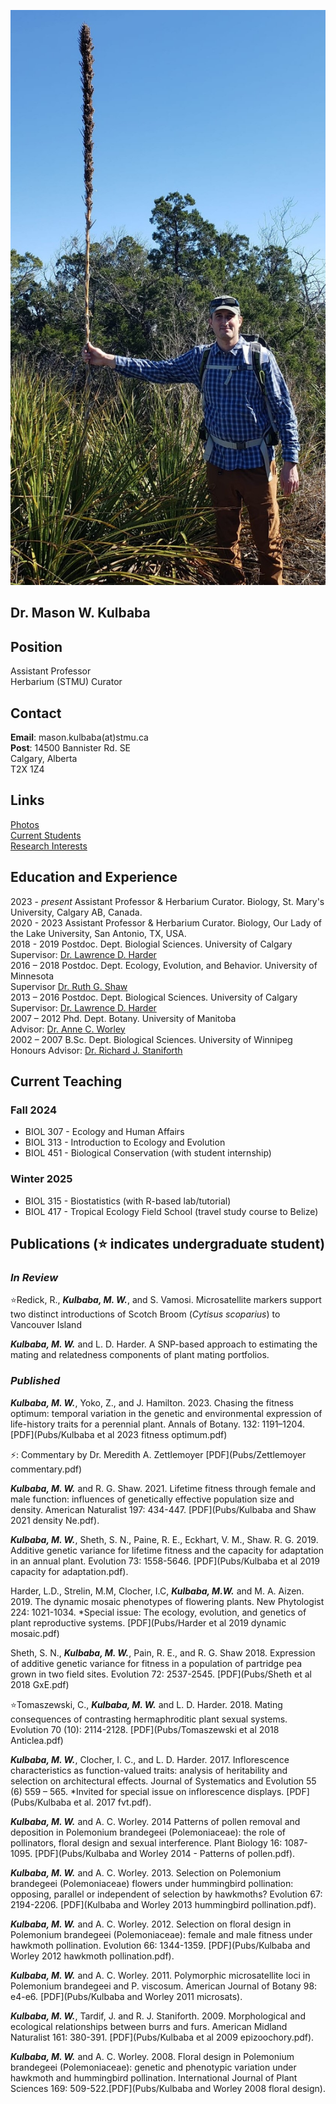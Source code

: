 ![](Photos/Kulbaba_Photo.jpg)

## Dr. Mason W. Kulbaba <br>

## Position
Assistant Professor <br>
Herbarium (STMU) Curator <br>

## Contact
**Email**: mason.kulbaba(at)stmu.ca <br>
**Post**: 14500 Bannister Rd. SE <br>
          Calgary, Alberta <br>
          T2X 1Z4 <br>
## Links
[Photos](photos.md) <br>
[Current Students](current_students.md) <br>
[Research Interests](research.md) <br>

## Education and Experience
2023 - *present*     Assistant Professor & Herbarium Curator. Biology, St. Mary's University, Calgary AB, Canada. <br>
2020 - 2023          Assistant Professor & Herbarium Curator. Biology, Our Lady of the Lake University, San Antonio, TX, USA. <br>
2018 - 2019          Postdoc. Dept. Biologial Sciences. University of Calgary <br>
          Supervisor: [Dr. Lawrence D. Harder](https://profiles.ucalgary.ca/lawrence-harder) <br>
2016 – 2018          Postdoc. Dept. Ecology, Evolution, and Behavior. University of Minnesota <br>
          Supervisor [Dr. Ruth G. Shaw](https://ruthgshaw.wordpress.com/news-archive/people/) <br>
2013 – 2016	Postdoc. Dept. Biological Sciences. University of Calgary <br>
          Supervisor: [Dr. Lawrence D. Harder](https://profiles.ucalgary.ca/lawrence-harder) <br>
2007 – 2012	Phd. Dept. Botany. University of Manitoba <br>
          Advisor: [Dr. Anne C. Worley](https://sci.umanitoba.ca/biological-sciences/profiles/anneworley/) <br>
2002 – 2007	B.Sc. Dept. Biological Sciences. University of Winnipeg <br>
          Honours Advisor: [Dr. Richard J. Staniforth](https://www.naturemanitoba.ca/news-articles/tribute-richard-staniforth-1946-2022)

## Current Teaching
### Fall 2024 
* BIOL 307 - Ecology and Human Affairs <br>
* BIOL 313 - Introduction to Ecology and Evolution <br>
* BIOL 451 - Biological Conservation (with student internship) <br>

### Winter 2025
* BIOL 315 - Biostatistics (with R-based lab/tutorial) <br>
* BIOL 417 - Tropical Ecology Field School (travel study course to Belize) <br>

## Publications (⭐ indicates undergraduate student)
### *In Review*
⭐Redick, R., ***Kulbaba, M. W.***, and S. Vamosi. Microsatellite markers support two distinct introductions of Scotch Broom (*Cytisus scoparius*) to Vancouver Island <br>

***Kulbaba, M. W.*** and L. D. Harder. A SNP-based approach to estimating the mating and relatedness components of plant mating portfolios.

### *Published*

***Kulbaba, M. W.***, Yoko, Z., and J. Hamilton. 2023. Chasing the fitness optimum: temporal variation in the genetic and environmental expression of life-history traits for a perennial plant. Annals of Botany. 132: 1191–1204. [PDF](Pubs/Kulbaba et al 2023 fitness optimum.pdf) <br>

⚡: Commentary by Dr. Meredith A. Zettlemoyer [PDF](Pubs/Zettlemoyer commentary.pdf) <br>


***Kulbaba, M. W.*** and R. G. Shaw. 2021. Lifetime fitness through female and male function: influences of genetically effective population size and density. American Naturalist 197: 434-447. [PDF](Pubs/Kulbaba and Shaw 2021 density Ne.pdf). <br>


***Kulbaba, M. W.***, Sheth, S. N., Paine, R. E., Eckhart, V. M., Shaw. R. G. 2019. Additive genetic variance for lifetime fitness and the capacity for adaptation in an annual plant. Evolution 73: 1558-5646. [PDF](Pubs/Kulbaba et al  2019 capacity for adaptation.pdf). <br>

Harder, L.D., Strelin, M.M, Clocher, I.C, ***Kulbaba, M.W.*** and M. A. Aizen. 2019. The dynamic mosaic phenotypes of flowering plants. New Phytologist 224: 1021-1034. *Special issue: The ecology, evolution, and genetics of plant reproductive systems. [PDF](Pubs/Harder et al 2019 dynamic mosaic.pdf) <br>


Sheth, S. N., ***Kulbaba, M. W.***, Pain, R. E., and R. G. Shaw 2018. Expression of additive genetic variance for fitness in a population of partridge pea grown in two field sites. Evolution 72: 2537-2545. [PDF](Pubs/Sheth et al 2018 GxE.pdf) <br>

⭐Tomaszewski, C., ***Kulbaba, M. W.*** and L. D. Harder. 2018. Mating consequences of contrasting hermaphroditic plant sexual systems. Evolution 70 (10): 2114-2128. [PDF](Pubs/Tomaszewski et al 2018  Anticlea.pdf) <br>


***Kulbaba, M. W.***, Clocher, I. C., and L. D. Harder. 2017. Inflorescence characteristics as function-valued traits: analysis of heritability and selection on architectural effects. Journal of Systematics and Evolution 55 (6) 559 – 565. *Invited for special issue on inflorescence displays. [PDF](Pubs/Kulbaba et al. 2017 fvt.pdf). <br>


***Kulbaba, M. W.*** and A. C. Worley. 2014 Patterns of pollen removal and deposition in Polemonium brandegeei (Polemoniaceae): the role of pollinators, floral design and sexual interference. Plant Biology 16: 1087-1095. [PDF](Pubs/Kulbaba and Worley 2014 - Patterns of pollen.pdf). <br>


***Kulbaba, M. W.*** and A. C. Worley. 2013. Selection on Polemonium brandegeei (Polemoniaceae) flowers under hummingbird pollination: opposing, parallel or independent of selection by hawkmoths? Evolution 67: 2194-2206. [PDF](Kulbaba and Worley 2013 hummingbird pollination.pdf). <br>


***Kulbaba, M. W.*** and A. C. Worley. 2012. Selection on floral design in Polemonium brandegeei (Polemoniaceae): female and male fitness under hawkmoth pollination. Evolution 66: 1344-1359. [PDF](Pubs/Kulbaba and Worley  2012 hawkmoth pollination.pdf). <br>


***Kulbaba, M. W.*** and A. C. Worley. 2011. Polymorphic microsatellite loci in Polemonium brandegeei and P. viscosum. American Journal of Botany 98: e4-e6. [PDF](Pubs/Kulbaba and Worley 2011 microsats). <br>


***Kulbaba, M. W.***, Tardif, J. and R. J. Staniforth. 2009. Morphological and ecological relationships between burrs and furs. American Midland Naturalist 161: 380-391. [PDF](Pubs/Kulbaba et al 2009 epizoochory.pdf). <br>


***Kulbaba, M. W.*** and A. C. Worley. 2008. Floral design in Polemonium brandegeei (Polemoniaceae): genetic and phenotypic variation under hawkmoth and hummingbird pollination. International Journal of Plant Sciences 169: 509-522.[PDF](Pubs/Kulbaba and Worley  2008  floral design). 
